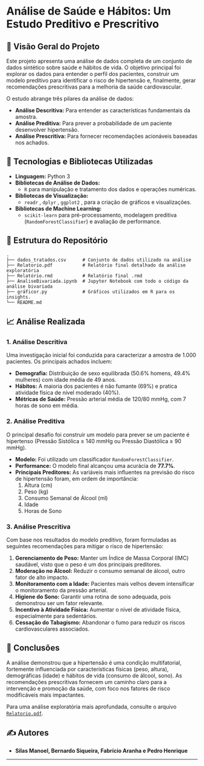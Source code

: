 # Análise de Saúde e Hábitos: Um Estudo Preditivo e Prescritivo

## 📑 Visão Geral do Projeto

Este projeto apresenta uma análise de dados completa de um conjunto de dados sintético sobre saúde e hábitos de vida. O objetivo principal foi explorar os dados para entender o perfil dos pacientes, construir um modelo preditivo para identificar o risco de hipertensão e, finalmente, gerar recomendações prescritivas para a melhoria da saúde cardiovascular.

O estudo abrange três pilares da análise de dados:
* **Análise Descritiva:** Para entender as características fundamentais da amostra.
* **Análise Preditiva:** Para prever a probabilidade de um paciente desenvolver hipertensão.
* **Análise Prescritiva:** Para fornecer recomendações acionáveis baseadas nos achados.

## 🚀 Tecnologias e Bibliotecas Utilizadas

* **Linguagem:** Python 3
* **Bibliotecas de Análise de Dados:**
    * `R` para manipulação e tratamento dos dados e operações numéricas.
* **Bibliotecas de Visualização:**
    * `readr` , `dplyr` , `ggplot2` , para a criação de gráficos e visualizações.
* **Bibliotecas de Machine Learning:**
    * `scikit-learn` para pré-processamento, modelagem preditiva (`RandomForestClassifier`) e avaliação de performance.

## 📂 Estrutura do Repositório

```
.
├── dados_tratados.csv      # Conjunto de dados utilizado na análise
├── Relatorio.pdf           # Relatório final detalhado da análise exploratória
├── Relatório.rmd           # Relatório final .rmd
├── AnaliseBivariada.ipynb  # Jupyter Notebook com todo o código da análise bivariada
├── gráficor.py             # Gráficos utilizados em R para os insights.
└── README.md               
```

## 📈 Análise Realizada

### 1. Análise Descritiva

Uma investigação inicial foi conduzida para caracterizar a amostra de 1.000 pacientes. Os principais achados incluem:
* **Demografia:** Distribuição de sexo equilibrada (50.6% homens, 49.4% mulheres) com idade média de 49 anos.
* **Hábitos:** A maioria dos pacientes é não fumante (69%) e pratica atividade física de nível moderado (40%).
* **Métricas de Saúde:** Pressão arterial média de 120/80 mmHg, com 7 horas de sono em média.


### 2. Análise Preditiva

O principal desafio foi construir um modelo para prever se um paciente é hipertenso (Pressão Sistólica ≥ 140 mmHg ou Pressão Diastólica ≥ 90 mmHg).

* **Modelo:** Foi utilizado um classificador `RandomForestClassifier`.
* **Performance:** O modelo final alcançou uma acurácia de **77.7%**.
* **Principais Preditores:** As variáveis mais influentes na previsão do risco de hipertensão foram, em ordem de importância:
    1.  Altura (cm)
    2.  Peso (kg)
    3.  Consumo Semanal de Álcool (ml)
    4.  Idade
    5.  Horas de Sono


### 3. Análise Prescritiva

Com base nos resultados do modelo preditivo, foram formuladas as seguintes recomendações para mitigar o risco de hipertensão:

1.  **Gerenciamento de Peso:** Manter um Índice de Massa Corporal (IMC) saudável, visto que o peso é um dos principais preditores.
2.  **Moderação no Álcool:** Reduzir o consumo semanal de álcool, outro fator de alto impacto.
3.  **Monitoramento com a Idade:** Pacientes mais velhos devem intensificar o monitoramento da pressão arterial.
4.  **Higiene do Sono:** Garantir uma rotina de sono adequada, pois demonstrou ser um fator relevante.
5.  **Incentivo à Atividade Física:** Aumentar o nível de atividade física, especialmente para sedentários.
6.  **Cessação do Tabagismo:** Abandonar o fumo para reduzir os riscos cardiovasculares associados.

## 🏁 Conclusões

A análise demonstrou que a hipertensão é uma condição multifatorial, fortemente influenciada por características físicas (peso, altura), demográficas (idade) e hábitos de vida (consumo de álcool, sono). As recomendações prescritivas fornecem um caminho claro para a intervenção e promoção da saúde, com foco nos fatores de risco modificáveis mais impactantes.

Para uma análise exploratória mais aprofundada, consulte o arquivo [`Relatorio.pdf`](./Relatorio.pdf).

## ✍️ Autores

* **Silas Manoel, Bernardo Siqueira, Fabrício Aranha e Pedro Henrique** 

---
